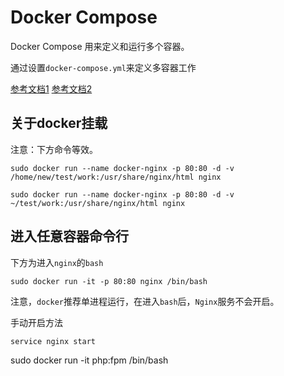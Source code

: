 # Docker Compose

Docker Compose 用来定义和运行多个容器。

通过设置`docker-compose.yml`来定义多容器工作

[参考文档1](http://blog.csdn.net/wangtaoking1/article/details/44278951)
[参考文档2](https://yeasy.gitbooks.io/docker_practice/content/compose/install.html)


## 关于docker挂载

注意：下方命令等效。

```
sudo docker run --name docker-nginx -p 80:80 -d -v /home/new/test/work:/usr/share/nginx/html nginx
```

```
sudo docker run --name docker-nginx -p 80:80 -d -v ~/test/work:/usr/share/nginx/html nginx
```

## 进入任意容器命令行

下方为进入`nginx`的`bash`

```
sudo docker run -it -p 80:80 nginx /bin/bash
```

注意，`docker`推荐单进程运行，在进入`bash`后，`Nginx`服务不会开启。

手动开启方法
```
service nginx start
```

sudo docker run -it php:fpm /bin/bash
